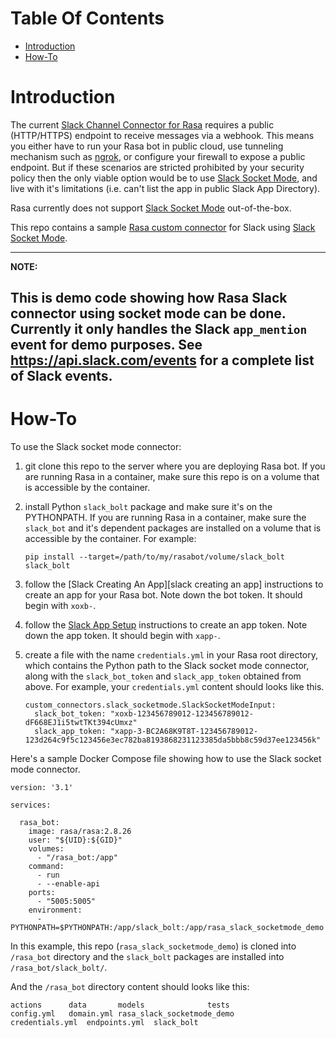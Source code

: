 # Table Of Contents

- [Introduction](#introduction)
- [How-To](#howto)

# Introduction <a name="introduction" />

The current [Slack Channel Connector for Rasa][rasa slack channel] requires
a public (HTTP/HTTPS) endpoint to receive messages via a webhook. This means
you either have to run your Rasa bot in public cloud, use tunneling mechanism
such as [ngrok][ngrok], or configure your firewall to expose a public endpoint.
But if these scenarios are stricted prohibited by your security policy then
the only viable option would be to use [Slack Socket Mode][slack socket mode],
and live with it's limitations (i.e. can't list the app in public
Slack App Directory).

Rasa currently does not support [Slack Socket Mode][slack socket mode]
out-of-the-box.

This repo contains a sample [Rasa custom connector][rasa custom connector]
for Slack using [Slack Socket Mode][slack socket mode].

---
**NOTE:**

This is demo code showing how Rasa Slack connector using socket mode can be
done. Currently it only handles the Slack `app_mention` event for demo
purposes. See https://api.slack.com/events for a complete list of Slack
events.
---


# How-To <a name="howto" />

To use the Slack socket mode connector:

1. git clone this repo to the server where you are deploying Rasa bot. If you
   are running Rasa in a container, make sure this repo is on a volume that
   is accessible by the container.

2. install Python `slack_bolt` package and make sure it's on the PYTHONPATH.
   If you are running Rasa in a container, make sure the `slack_bot` and it's
   dependent packages are installed on a volume that is accessible by the
   container. For example:

   ```
   pip install --target=/path/to/my/rasabot/volume/slack_bolt slack_bolt
   ```

3. follow the [Slack Creating An App][slack creating an app] instructions
   to create an app for your Rasa bot. Note down the bot token. It should
   begin with `xoxb-`.

4. follow the [Slack App Setup][slack app setup] instructions to create
   an app token. Note down the app token. It should begin with `xapp-`.

5. create a file with the name `credentials.yml` in your Rasa root directory,
   which contains the Python path to the Slack socket mode connector, along
   with the `slack_bot_token` and `slack_app_token` obtained from above.
   For example, your `credentials.yml` content should looks like this.

   ```
   custom_connectors.slack_socketmode.SlackSocketModeInput:
     slack_bot_token: "xoxb-123456789012-123456789012-dF668EJ1i5twtTKt394cUmxz"
     slack_app_token: "xapp-3-BC2A68K9T8T-123456789012-123d264c9f5c123456e3ec782ba8193868231123385da5bbb8c59d37ee123456k"
   ```

Here's a sample Docker Compose file showing how to use the Slack socket mode
connector.

```
version: '3.1'

services:

  rasa_bot:
    image: rasa/rasa:2.8.26
    user: "${UID}:${GID}"
    volumes:
      - "/rasa_bot:/app"
    command:
      - run
      - --enable-api
    ports:
      - "5005:5005"
    environment:
      - PYTHONPATH=$PYTHONPATH:/app/slack_bolt:/app/rasa_slack_socketmode_demo
```

In this example, this repo (`rasa_slack_socketmode_demo`) is cloned into
`/rasa_bot` directory and the `slack_bolt` packages are installed into
`/rasa_bot/slack_bolt/`.

And the `/rasa_bot` directory content should looks like this:

```
actions		 data		models			    tests
config.yml	 domain.yml	rasa_slack_socketmode_demo
credentials.yml  endpoints.yml	slack_bolt
```


[ngrok]: https://ngrok.com/
[rasa custom connector]: https://rasa.com/docs/rasa/connectors/custom-connectors/
[rasa slack channel]: https://rasa.com/docs/rasa/connectors/slack
[slack app setup]: https://api.slack.com/apis/connections/socket#setup
[slack socket mode]: https://api.slack.com/apis/connections/socket
